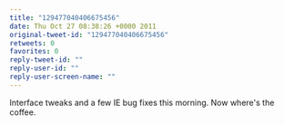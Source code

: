 ```yaml
---
title: "129477040406675456"
date: Thu Oct 27 08:38:26 +0000 2011
original-tweet-id: "129477040406675456"
retweets: 0
favorites: 0
reply-tweet-id: ""
reply-user-id: ""
reply-user-screen-name: ""
---
```

Interface tweaks and a few IE bug fixes this morning. Now where's the coffee.
